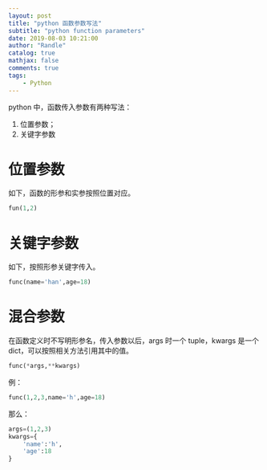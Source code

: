 ```yaml
---
layout: post
title: "python 函数参数写法"
subtitle: "python function parameters"
date: 2019-08-03 10:21:00
author: "Randle"
catalog: true
mathjax: false
comments: true
tags:
    - Python
---
```


python 中，函数传入参数有两种写法：

1. 位置参数；
2. 关键字参数

# 位置参数

如下，函数的形参和实参按照位置对应。

```python
fun(1,2)
```

# 关键字参数

如下，按照形参关键字传入。

```python
func(name='han',age=18)
```

# 混合参数

在函数定义时不写明形参名，传入参数以后，args 时一个 tuple，kwargs 是一个 dict，可以按照相关方法引用其中的值。

```python
func(*args,**kwargs)
```

例：

```python
func(1,2,3,name='h',age=18)
```

那么：

```python
args=(1,2,3)
kwargs={
	'name':'h',
	'age':18
}
```
